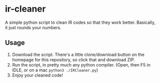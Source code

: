 # ir-cleaner
A simple python script to clean IR codes so that they work better. Basically, it just rounds your numbers.

## Usage
1. Download the script. There's a little clone/download button on the homepage for this repository, so click that and download ZIP.
2. Run the script, in pretty much any python compiler. (Open, then F5 in IDLE, or on a mac `python3 ./IRCleaner.py`)
3. Enjoy your cleaned code!

